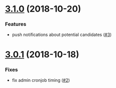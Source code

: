 <a name="3.1.0"></a>
# [3.1.0](https://github.com/fluster/fluster-backend/compare/v3.0.1...v3.1.0) (2018-10-20)

### Features

* push notifications about potential candidates ([#3](https://github.com/fluster/fluster-backend/issues/3))

<a name="3.0.1"></a>
# [3.0.1](https://github.com/fluster/fluster-backend/compare/v3.0.0...v3.0.1) (2018-10-18)

### Fixes

* fix admin cronjob timing ([#2](https://github.com/fluster/fluster-backend/issues/2))
